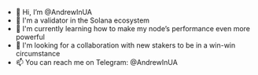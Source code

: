 - 👋 Hi, I’m @AndrewInUA
- 👀 I'm a validator in the Solana ecosystem 
- 🌱 I'm currently learning how to make my node’s performance even more powerful 
- 💞️ I'm looking for a collaboration with new stakers to be in a win-win circumstance 
- 📫 You can reach me on Telegram: @AndrewInUA

<!---
AndrewInUA/AndrewInUA is a ✨ special ✨ repository because its `README.md` (this file) appears on your GitHub profile.
You can click the Preview link to take a look at your changes.
--->
